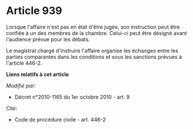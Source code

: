 # Article 939

Lorsque l'affaire n'est pas en état d'être jugée, son instruction peut être confiée à un des membres de la chambre. Celui-ci
peut être désigné avant l'audience prévue pour les débats. 

Le magistrat chargé d'instruire l'affaire organise les échanges entre les parties comparantes dans les conditions et sous les
sanctions prévues à l'article 446-2.

**Liens relatifs à cet article**

_Modifié par_:

  - Décret n°2010-1165 du 1er octobre 2010 - art. 9

_Cite_:

  - Code de procédure civile - art. 446-2
